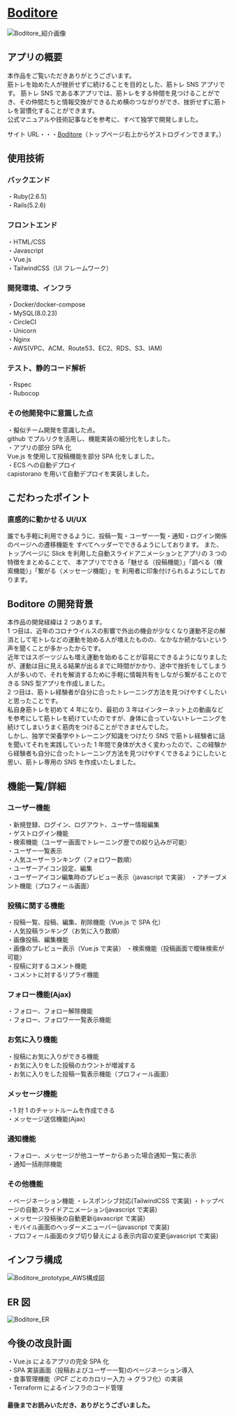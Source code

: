 # <a href="https://www.boditore.com">Boditore</a>

![Boditore_紹介画像](https://user-images.githubusercontent.com/79243411/139571787-ddd37840-d3db-457a-aed5-f4508530edf6.gif)

## アプリの概要

本作品をご覧いただきありがとうございます。<br>
筋トレを始めた人が挫折せずに続けることを目的とした、筋トレ SNS アプリです。
筋トレ SNS である本アプリでは、筋トレをする仲間を見つけることができ、その仲間たちと情報交換ができるため横のつながりができ、挫折せずに筋トレを習慣化することができます。<br>
公式マニュアルや技術記事などを参考に、すべて独学で開発しました。<br>

サイト URL・・・<a href="https://www.boditore.com">Boditore</a>（トップページ右上からゲストログインできます。）

## 使用技術

### バックエンド

・Ruby(2.6.5)<br>
・Rails(5.2.6)<br>

### フロントエンド

・HTML/CSS<br>
・Javascript<br>
・Vue.js<br>
・TailwindCSS（UI フレームワーク）<br>

### 開発環境、インフラ

・Docker/docker-compose<br>
・MySQL(8.0.23)<br>
・CircleCI<br>
・Unicorn<br>
・Nginx<br>
・AWS(VPC、ACM、Route53、EC2、RDS、S3、IAM)<br>

### テスト、静的コード解析

・Rspec<br>
・Rubocop<br>

### その他開発中に意識した点

・擬似チーム開発を意識した点。<br>
github でプルリクを活用し、機能実装の細分化をしました。<br>
・アプリの部分 SPA 化<br>
Vue.js を使用して投稿機能を部分 SPA 化をしました。<br>
・ECS への自動デプロイ<br>
capistorano を用いて自動デプロイを実装しました。<br>

## こだわったポイント

### <strong>直感的に動かせる UI/UX</strong><br>

誰でも手軽に利用できるように、投稿一覧・ユーザー一覧・通知・ログイン関係のページへの遷移機能を
すべてヘッダーでできるようにしております。
また、トップページに Slick を利用した自動スライドアニメーションとアプリの 3 つの特徴をまとめることで、
本アプリでできる「魅せる（投稿機能）」「調べる（検索機能）」「繋がる（メッセージ機能）」を
利用者に印象付けられるようにしております。<br>

## Boditore の開発背景

本作品の開発経緯は 2 つあります。<br>
1 つ目は、近年のコロナウイルスの影響で外出の機会が少なくなり運動不足の解消として宅トレなどの運動を始める人が増えたものの、なかなか続かないという声を聞くことが多かったからです。<br>
近年ではスポーツジムも増え運動を始めることが容易にできるようになりましたが、運動は目に見える結果が出るまでに時間がかかり、途中で挫折をしてしまう人が多いので、それを解消するために手軽に情報共有をしながら繋がることのできる SNS 型アプリを作成しました。<br>
2 つ目は、筋トレ経験者が自分に合ったトレーニング方法を見つけやすくしたいと思ったことです。<br>
私自身筋トレを初めて 4 年になり、最初の 3 年はインターネット上の動画などを参考にして筋トレを続けていたのですが、身体に合っていないトレーニングを続けてしまいうまく筋肉をつけることができませんでした。<br>
しかし、独学で栄養学やトレーニング知識をつけたり SNS で筋トレ経験者に話を聞いてそれを実践していった 1 年間で身体が大きく変わったので、この経験から経験者も自分に合ったトレーニング方法を見つけやすくできるようにしたいと思い、筋トレ専用の SNS を作成いたしました。

## 機能一覧/詳細

### ユーザー機能

・新規登録、ログイン、ログアウト、ユーザー情報編集<br>
・ゲストログイン機能<br>
・検索機能（ユーザー画面でトレーニング歴での絞り込みが可能）<br>
・ユーザー一覧表示<br>
・人気ユーザーランキング（フォロワー数順）<br>
・ユーザーアイコン設定、編集<br>
・ユーザーアイコン編集時のプレビュー表示（javascript で実装）
・アチーブメント機能（プロフィール画面）<br>

### 投稿に関する機能

・投稿一覧、投稿、編集、削除機能（Vue.js で SPA 化）<br>
・人気投稿ランキング（お気に入り数順）<br>
・画像投稿、編集機能<br>
・画像のプレビュー表示（Vue.js で実装）
・検索機能（投稿画面で曖昧検索が可能）<br>
・投稿に対するコメント機能<br>
・コメントに対するリプライ機能<br>

### フォロー機能(Ajax)

・フォロー、フォロー解除機能<br>
・フォロー、フォロワー一覧表示機能<br>

### お気に入り機能

・投稿にお気に入りができる機能<br>
・お気に入りをした投稿のカウントが増減する<br>
・お気に入りをした投稿一覧表示機能（プロフィール画面）<br>

### メッセージ機能

・1 対 1 のチャットルームを作成できる<br>
・メッセージ送信機能(Ajax)<br>

### 通知機能

・フォロー、メッセージが他ユーザーからあった場合通知一覧に表示<br>
・通知一括削除機能<br>

### その他機能

・ページネーション機能
・レスポンシブ対応(TailwindCSS で実装)
・トップページの自動スライドアニメーション(javascript で実装)<br>
・メッセージ投稿後の自動更新(javascript で実装)<br>
・モバイル画面のヘッダーメニューバー(javascript で実装)<br>
・プロフィール画面のタブ切り替えによる表示内容の変更(javascript で実装)<br>

## インフラ構成

![Boditore_prototype_AWS構成図](https://user-images.githubusercontent.com/79243411/145733333-e91a617c-8a7f-4e7f-8f57-69e04acf2d1f.png)

## ER 図

![Boditore_ER](https://user-images.githubusercontent.com/79243411/148629474-62011f2b-89b7-477e-9f21-6556f22580cb.png)

## 今後の改良計画

・Vue.js によるアプリの完全 SPA 化<br>
・SPA 実装画面（投稿およびユーザー一覧)のページネーション導入<br>
・食事管理機能（PCF ごとのカロリー入力 → グラフ化）の実装<br>
・Terraform によるインフラのコード管理<br>

#### 最後までお読みいただき、ありがとうございました。
